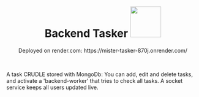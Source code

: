 
<h1 align="center">Backend Tasker <img src="https://3.bp.blogspot.com/-PA5F23t5iag/Wv-P8MQbaMI/AAAAAAABTVs/EwXk5QCfuBwrUJh0_ncG_eeGx5zxK38egCLcBGAs/s1600/construction-worker-cong-nhan-xay-dung-compressor.png" width="80px"> </h1>

<p align="center"> Deployed on render.com: https://mister-tasker-870j.onrender.com/</p>


<br>
<p>A task CRUDLE stored with MongoDb: You can add, edit and delete tasks, and activate a 'backend-worker' that tries to check all tasks. A socket service keeps all users updated live. </p>
